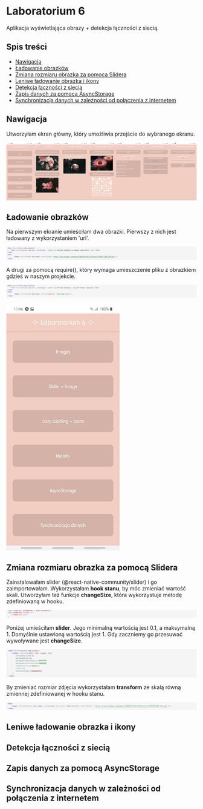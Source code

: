 # Laboratorium 6
Aplikacja wyświetlająca obrazy + detekcja łączności z siecią.

## Spis treści
- [Nawigacja](https://github.com/kamilanagorska/aplikacje-mobilne-nagorska-185ic/tree/main/Laboratorium6#nawigacja)
- [Ładowanie obrazków](https://github.com/kamilanagorska/aplikacje-mobilne-nagorska-185ic/tree/main/Laboratorium6#%C5%82adowanie-obrazk%C3%B3w)
- [Zmiana rozmiaru obrazka za pomocą Slidera](https://github.com/kamilanagorska/aplikacje-mobilne-nagorska-185ic/tree/main/Laboratorium6#zmiana-rozmiaru-obrazka-za-pomoc%C4%85-slidera)
- [Leniwe ładowanie obrazka i ikony](https://github.com/kamilanagorska/aplikacje-mobilne-nagorska-185ic/tree/main/Laboratorium6#leniwe-%C5%82adowanie-obrazka-i-ikony)
- [Detekcja łączności z siecią](https://github.com/kamilanagorska/aplikacje-mobilne-nagorska-185ic/tree/main/Laboratorium6#detekcja-%C5%82%C4%85czno%C5%9Bci-z-sieci%C4%85)
- [Zapis danych za pomocą AsyncStorage](https://github.com/kamilanagorska/aplikacje-mobilne-nagorska-185ic/tree/main/Laboratorium6#zapis-danych-za-pomoc%C4%85-asyncstorage)
- [Synchronizacja danych w zależności od połączenia z internetem](https://github.com/kamilanagorska/aplikacje-mobilne-nagorska-185ic/tree/main/Laboratorium6#synchronizacja-danych-w-zale%C5%BCno%C5%9Bci-od-po%C5%82%C4%85czenia-z-internetem)

## Nawigacja
Utworzyłam ekran główny, który umożliwia przejście do wybranego ekranu. 

![1](https://github.com/kamilanagorska/aplikacje-mobilne-nagorska-185ic/blob/main/Laboratorium6/screenshots/1.png?raw=true)

## Ładowanie obrazków
Na pierwszym ekranie umieściłam dwa obrazki. Pierwszy z nich jest ładowany z wykorzystaniem 'uri'.

![1](https://github.com/kamilanagorska/aplikacje-mobilne-nagorska-185ic/blob/main/Laboratorium6/screenshots/2.png?raw=true)

A drugi za pomocą require(), który wymaga umieszczenie pliku z obrazkiem gdzieś w naszym projekcie. 

![1](https://github.com/kamilanagorska/aplikacje-mobilne-nagorska-185ic/blob/main/Laboratorium6/screenshots/3.png?raw=true)

![1](https://github.com/kamilanagorska/aplikacje-mobilne-nagorska-185ic/blob/main/Laboratorium6/screenshots/1.jpg?raw=true)

## Zmiana rozmiaru obrazka za pomocą Slidera
Zainstalowałam slider (@react-native-community/slider) i go zaimportowałam. Wykorzystałam **hook stanu**, by móc zmieniać wartość skali. Utworzyłam też funkcje **changeSize**, która wykorzystuje metodę zdefiniowaną w hooku. 

![1](https://github.com/kamilanagorska/aplikacje-mobilne-nagorska-185ic/blob/main/Laboratorium6/screenshots/4.png?raw=true)

Poniżej umieściłam **slider**. Jego minimalną wartością jest 0.1, a maksymalną 1. Domyślnie ustawioną wartością jest 1. Gdy zaczniemy go przesuwać wywoływane jest **changeSize**. 

![1](https://github.com/kamilanagorska/aplikacje-mobilne-nagorska-185ic/blob/main/Laboratorium6/screenshots/5.png?raw=true)

By zmieniać rozmiar zdjęcia wykorzystałam **transform** ze skalą równą zmiennej zdefiniowanej w hooku stanu.

![1](https://github.com/kamilanagorska/aplikacje-mobilne-nagorska-185ic/blob/main/Laboratorium6/screenshots/6.png?raw=true)

## Leniwe ładowanie obrazka i ikony
## Detekcja łączności z siecią
## Zapis danych za pomocą AsyncStorage
## Synchronizacja danych w zależności od połączenia z internetem
